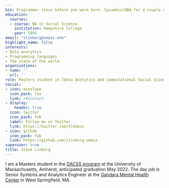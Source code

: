 ```yaml
---
bio: Programmer since before you were born. Sysadmin/DBA for a couple decades. Painter in a parallel universe. Now a student again.
education:
  courses:
  - course: BA in Social Science
    institution: Hampshire College
    year: 1993
email: "slinberg@umass.edu"
highlight_name: false
interests:
- Data analytics
- Programming languages
- The state of the world
organizations:
- name: ''
  url: ''
role: Masters student in [Data Analytics and Computational Social Science](https://www.umass.edu/sbs/data-analytics-and-computational-social-science-program) at the [University of Massachusetts Amherst](https://www.umass.edu)
social:
- icon: envelope
  icon_pack: fas
  link: /#contact
- display:
    header: true
  icon: twitter
  icon_pack: fab
  label: Follow me on Twitter
  link: https://twitter.com/SlUmass
- icon: github
  icon_pack: fab
  link: https://github.com/slinberg-umass
superuser: true
title: Steve Linberg
---
```


I am a Masters student in the [DACSS program](https://www.umass.edu/sbs/data-analytics-and-computational-social-science-program) at the University of Massachusetts, Amherst; anticipated graduation May 2022. The day job is Senior Systems and Analytics Engineer at the [Gandara Mental Health Center](https://gandaracenter.org) in West Springfield, MA.


